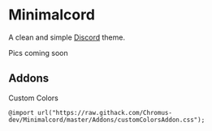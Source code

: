 # Minimalcord
A clean and simple [Discord](https://discord.com/ "Discord") theme.

Pics coming soon

## Addons
Custom Colors 
```
@import url("https://raw.githack.com/Chromus-dev/Minimalcord/master/Addons/customColorsAddon.css");
```